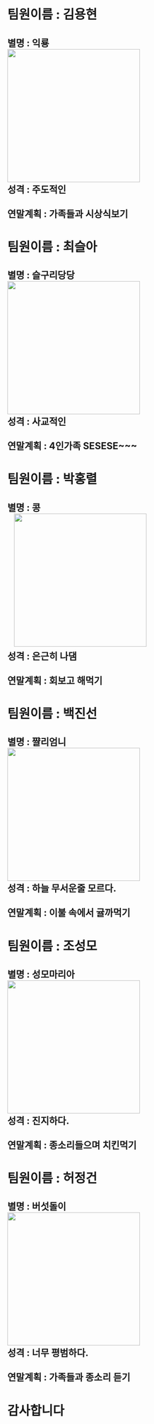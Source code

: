 # 팀원이름 : 김용현<br>
별명 : 익룡<br>
<img src="http://blogfiles.naver.net/20130412_176/unitrust01_1365724986612RY7Yd_JPEG/%BE%C6%B1%E2%C0%CD%B7%E6.jpg" width="300" height="300"><br>
성격 : 주도적인<br><br>
연말계획 : 가족들과 시상식보기
---
# 팀원이름 : 최슬아<br>
별명 : 슬구리당당<br>
<img src="http://hol.phinf.naver.net/00/610/831/61083147_0.jpg" width="300" height="300"><br>
성격 : 사교적인<br><br>
연말계획 : 4인가족 SESESE~~~
---
# 팀원이름 : 박홍렬<br>
별명 : 콩<br>
&nbsp;&nbsp;&nbsp;<img src="http://post.phinf.naver.net/20150612_175/budnamoo007_1434066886379s3Q86_JPEG/mug_obj_20150612085446571.jpg" width="300" height="300"><br>
성격 : 은근히 나댐<br><br>
연말계획 : 회보고 해먹기
---
# 팀원이름 : 백진선<br>
별명 : 쨜리엄니<br>
<img src="http://post.phinf.naver.net/MjAxNzA5MTNfNTMg/MDAxNTA1Mjg4Mzc0Njky.nFjqfOA1d4PUCXwzHSKgdKTs3c-6qE754cnmXwd-KcEg.YQ1g9Oni19b3nkn8oCD7W5aZDpdJBdt88dWDsdzzD1cg.JPEG/IeQArW0DPwQhvUN8ZH8LNm8DUUII.jpg" width="300" height="300"><br>
성격 : 하늘 무서운줄 모르다.<br><br>
연말계획 : 이불 속에서 귤까먹기
---
# 팀원이름 : 조성모<br>
별명 : 성모마리아<br>
<img src="http://post.phinf.naver.net/MjAxODA0MThfMjc4/MDAxNTI0MDQ0MTk4NzMz.vERRGIBkvH4RLz6NE75N6tK4NCOg-6VZINCJbTlKn3Eg.HAIx3gdMSR1rhGuA7MFMVIQ51q7QUgcG5-0ed7Jh_hog.JPEG/IAaKQuusftjtOldEmz3UnB5bdV90.jpg" width="300" height="300"><br>
성격 : 진지하다.<br><br>
연말계획 : 종소리들으며 치킨먹기
---
# 팀원이름 : 허정건<br>
별명 : 버섯돌이<br>
<img src="http://blogfiles.naver.net/20121014_153/mvvvvm_13502045616488iDaT_JPEG/%BB%A1%B0%AD%B9%F6%BC%B8.jpg" width="300" height="300"><br>
성격 : 너무 평범하다.<br><br>
연말계획 : 가족들과 종소리 듣기
---
# 감사합니다
      
